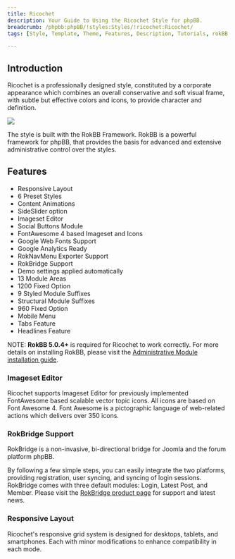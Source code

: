 ```yaml
---
title: Ricochet
description: Your Guide to Using the Ricochet Style for phpBB.
breadcrumb: /phpbb:phpBB/!styles:Styles/!ricochet:Ricochet/
tags: [Style, Template, Theme, Features, Description, Tutorials, rokBB 5]

---
```


Introduction
-----

Ricochet is a professionally designed style, constituted by a corporate appearance which combines an overall conservative and soft visual frame, with subtle but effective colors and icons, to provide character and definition.

![][style]

The style is built with the RokBB Framework. RokBB is a powerful framework for phpBB, that provides the basis for advanced and extensive administrative control over the styles.

Features
-----

* Responsive Layout
* 6 Preset Styles
* Content Animations
* SideSlider option
* Imageset Editor
* Social Buttons Module
* FontAwesome 4 based Imageset and Icons
* Google Web Fonts Support
* Google Analytics Ready
* RokNavMenu Exporter Support
* RokBridge Support
* Demo settings applied automatically
* 13 Module Areas
* 1200 Fixed Option
* 9 Styled Module Suffixes
* Structural Module Suffixes
* 960 Fixed Option
* Mobile Menu
* Tabs Feature
* Headlines Feature


NOTE: **RokBB 5.0.4+** is required for Ricochet to work correctly. For more details on installing RokBB, please visit the [Administrative Module installation guide][adminguide].

### Imageset Editor

Ricochet supports Imageset Editor for previously implemented FontAwesome based scalable vector topic icons. All icons are based on Font Awesome 4. Font Awesome is a pictographic language of web-related actions which delivers over 350 icons.

### RokBridge Support

RokBridge is a non-invasive, bi-directional bridge for Joomla and the forum platform phpBB. 

By following a few simple steps, you can easily integrate the two platforms, providing registration, user syncing, and syncing of login sessions. RokBridge comes with three default modules: Login, Latest Post, and Member. Please visit the [RokBridge product page][rokbridge] for support and latest news.

### Responsive Layout

Ricochet's responsive grid system is designed for desktops, tablets, and smartphones. Each with minor modifications to enhance compatibility in each mode.

[adminguide]: ../../start/styles.md#installing-administrative-modules
[style]: assets/ricochet.png
[rokbridge]: http://www.rockettheme.com/extensions-joomla/rokbridge